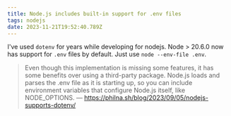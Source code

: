 ```yaml
---
title: Node.js includes built-in support for .env files
tags: nodejs
date: 2023-11-21T19:52:40.789Z
---
```


I've used `dotenv` for years while developing for nodejs. Node > 20.6.0 now has support for `.env` files by default. Just use `node --env-file .env`.

> Even though this implementation is missing some features, it has some benefits over using a third-party package. Node.js loads and parses the .env file as it is starting up, so you can include environment variables that configure Node.js itself, like NODE_OPTIONS. — https://philna.sh/blog/2023/09/05/nodejs-supports-dotenv/